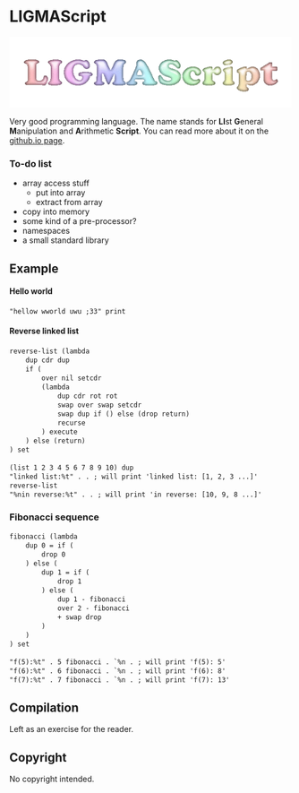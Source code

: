 # LIGMAScript

![LIGMAScript logo](/docs/ligma_logo_spacious.gif)

Very good programming language. The name stands for **LI**st **G**eneral **M**anipulation and **A**rithmetic **Script**. You can read more about it on the [github.io page](https://racenis.github.io/ligmascript/). 

### To-do list

- array access stuff
	- put into array
	- extract from array
- copy into memory
- some kind of a pre-processor?
- namespaces
- a small standard library

## Example

#### Hello world

```
"hellow wworld uwu ;33" print 
```

#### Reverse linked list

```
reverse-list (lambda 
	dup cdr dup
	if (
		over nil setcdr
		(lambda 
			dup cdr rot rot
			swap over swap setcdr
			swap dup if () else (drop return)
			recurse
		) execute 
	) else (return)
) set

(list 1 2 3 4 5 6 7 8 9 10) dup
"linked list:%t" . . ; will print 'linked list: [1, 2, 3 ...]'
reverse-list
"%nin reverse:%t" . . ; will print 'in reverse: [10, 9, 8 ...]'
```

### Fibonacci sequence

```
fibonacci (lambda 
	dup 0 = if (
		drop 0
	) else (
		dup 1 = if (
			drop 1
		) else (
			dup 1 - fibonacci
			over 2 - fibonacci
			+ swap drop
		)
	)
) set

"f(5):%t" . 5 fibonacci . `%n . ; will print 'f(5): 5'
"f(6):%t" . 6 fibonacci . `%n . ; will print 'f(6): 8'
"f(7):%t" . 7 fibonacci . `%n . ; will print 'f(7): 13'
```

## Compilation

Left as an exercise for the reader.

## Copyright

No copyright intended.